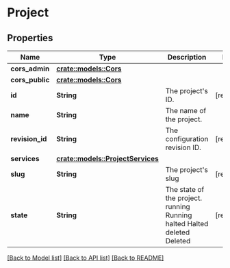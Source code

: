 # Project

## Properties

Name | Type | Description | Notes
------------ | ------------- | ------------- | -------------
**cors_admin** | [**crate::models::Cors**](CORS.md) |  | 
**cors_public** | [**crate::models::Cors**](CORS.md) |  | 
**id** | **String** | The project's ID. | [readonly]
**name** | **String** | The name of the project. | 
**revision_id** | **String** | The configuration revision ID. | [readonly]
**services** | [**crate::models::ProjectServices**](projectServices.md) |  | 
**slug** | **String** | The project's slug | [readonly]
**state** | **String** | The state of the project. running Running halted Halted deleted Deleted | [readonly]

[[Back to Model list]](../README.md#documentation-for-models) [[Back to API list]](../README.md#documentation-for-api-endpoints) [[Back to README]](../README.md)


